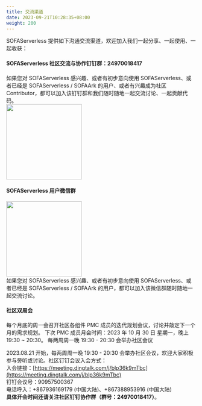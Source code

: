 ```yaml
---
title: 交流渠道
date: 2023-09-21T10:28:35+08:00
weight: 200
---
```


SOFAServerless 提供如下沟通交流渠道，欢迎加入我们一起分享、一起使用、一起收获：

#### SOFAServerless 社区交流与协作钉钉群：24970018417
如果您对 SOFAServerless 感兴趣、或者有初步意向使用 SOFAServerless、或者已经是 SOFAServerless / SOFAArk 的用户、或者有兴趣成为社区 Contributor，都可以加入该钉钉群和我们随时随地一起交流讨论、一起贡献代码。<br/>
<img width="200px" src="/img/dingtalk-qcode.png" />

#### SOFAServerless 用户微信群
<img width="200px" src="/img/wechat-qcode.png" />
<br/>
如果您对 SOFAServerless 感兴趣、或者有初步意向使用 SOFAServerless、或者已经是 SOFAServerless / SOFAArk 的用户，都可以加入该微信群随时随地一起交流讨论。<br/>

#### 社区双周会
每个月底的周一会召开社区各组件 PMC 成员的迭代规划会议，讨论并敲定下一个月的需求规划。 下次 PMC 成员月会时间：2023 年 10 月 30 日 星期一，晚上 19:30 ~ 20:30。
每两周周一晚 19:30 - 20:30 会举办社区会议

2023.08.21 开始，每两周周一晚 19:30 - 20:30 会举办社区会议，欢迎大家积极参与旁听或讨论。社区钉钉会议入会方式：<br />
入会链接：[https://meeting.dingtalk.com/j/blp36k9mTbc](https://meeting.dingtalk.com/j/blp36k9mTbc)<br />
钉钉会议号：90957500367<br />电话呼入：+867936169179 (中国大陆)、+867388953916 (中国大陆)<br />
<b>具体开会时间还请关注社区钉钉协作群（群号：24970018417）</b>。


<br/>
<br/>